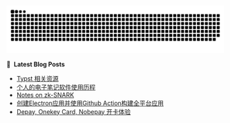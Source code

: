 <picture>
  <source media="(prefers-color-scheme: dark)" srcset="https://raw.githubusercontent.com/huisu773/huisu773/output/github-contribution-grid-snake-dark.svg">
  <source media="(prefers-color-scheme: light)" srcset="https://raw.githubusercontent.com/huisu773/huisu773/output/github-contribution-grid-snake.svg">
  <img alt="github contribution grid snake animation" src="https://raw.githubusercontent.com/huisu773/huisu773/output/github-contribution-grid-snake.svg">
</picture>

📕 &nbsp;**Latest Blog Posts**
<!-- BLOG-POST-LIST:START -->
- [Typst 相关资源](https://xlog.app/api/redirection?characterId=52242&noteId=43)
- [个人的电子笔记软件使用历程](https://xlog.app/api/redirection?characterId=52242&noteId=42)
- [Notes on zk-SNARK](https://xlog.app/api/redirection?characterId=52242&noteId=41)
- [创建Electron应用并使用Github Action构建全平台应用](https://xlog.app/api/redirection?characterId=52242&noteId=38)
- [Depay, Onekey Card, Nobepay 开卡体验](https://xlog.app/api/redirection?characterId=52242&noteId=32)
<!-- BLOG-POST-LIST:END -->


<!--
**huisu773/huisu773** is a ✨ _special_ ✨ repository because its `README.md` (this file) appears on your GitHub profile.

Here are some ideas to get you started:

- 🔭 I’m currently working on ...
- 🌱 I’m currently learning ...
- 👯 I’m looking to collaborate on ...
- 🤔 I’m looking for help with ...
- 💬 Ask me about ...
- 📫 How to reach me: ...
- 😄 Pronouns: ...
- ⚡ Fun fact: ...
-->
